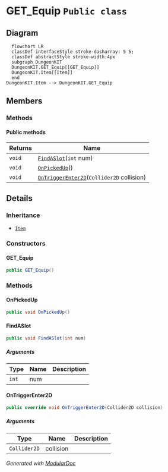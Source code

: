 # GET_Equip `Public class`

## Diagram
```mermaid
  flowchart LR
  classDef interfaceStyle stroke-dasharray: 5 5;
  classDef abstractStyle stroke-width:4px
  subgraph DungeonKIT
  DungeonKIT.GET_Equip[[GET_Equip]]
  DungeonKIT.Item[[Item]]
  end
DungeonKIT.Item --> DungeonKIT.GET_Equip
```

## Members
### Methods
#### Public  methods
| Returns | Name |
| --- | --- |
| `void` | [`FindASlot`](#findaslot)(`int` num) |
| `void` | [`OnPickedUp`](#onpickedup)() |
| `void` | [`OnTriggerEnter2D`](#ontriggerenter2d)(`Collider2D` collision) |

## Details
### Inheritance
 - [
`Item`
](./dungeonkit-Item)

### Constructors
#### GET_Equip
```csharp
public GET_Equip()
```

### Methods
#### OnPickedUp
```csharp
public void OnPickedUp()
```

#### FindASlot
```csharp
public void FindASlot(int num)
```
##### Arguments
| Type | Name | Description |
| --- | --- | --- |
| `int` | num |   |

#### OnTriggerEnter2D
```csharp
public override void OnTriggerEnter2D(Collider2D collision)
```
##### Arguments
| Type | Name | Description |
| --- | --- | --- |
| `Collider2D` | collision |   |

*Generated with* [*ModularDoc*](https://github.com/hailstorm75/ModularDoc)
